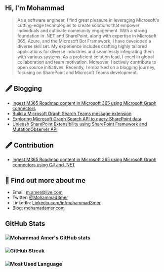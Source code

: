 ## Hi, I'm Mohammad
> As a software engineer, I find great pleasure in leveraging Microsoft's cutting-edge technologies to create solutions that empower individuals and cultivate community engagement. With a strong foundation in .NET and SharePoint, along with expertise in Microsoft 365, Azure, and the Microsoft Bot Framework, I have developed a diverse skill set. My experience includes crafting highly tailored applications for diverse industries and seamlessly integrating them with various systems. As a proficient solution lead, I excel in global collaboration and team motivation. Moreover, I actively contribute to open source initiatives. Recently, I embarked on a blogging journey, focusing on SharePoint and Microsoft Teams development.


## 🖋 Blogging

<!--START_SECTION:feed-->
* [Ingest M365 Roadmap content in Microsoft 365 using Microsoft Graph connectors](https://mohamadamer.com/posts/Ingest-M365-Roadmap-Content-in-Microsoft-365-Using-Microsoft-Graph-Connectors/)
* [Build a Microsoft Graph Search Teams message extension](https://mohamadamer.com/posts/Microsoft-Graph-Search-Teams-message-extension/)
* [Exploring Microsoft Graph Search API to query SharePoint data](https://mohamadamer.com/posts/Exploring-Microsoft-Graph-Search-API-to-query-SharePoint-data/)
* [Unleash SharePoint Extensibility using SharePoint Framework and MutationObserver API](https://mohamadamer.com/posts/SP-Extensibility-Using-SPFx-and-MutationObserver/)
<!--END_SECTION:feed-->

## 🖋 Contribution

<!--START_SECTION:feed-->
* [Ingest M365 Roadmap content in Microsoft 365 using Microsoft Graph connectors using C# and .NET](https://adoption.microsoft.com/en-us/sample-solution-gallery/sample/pnp-graph-connector-dotnet-csharp-m365-roadmap/)
<!--END_SECTION:feed-->

## 👀 Find out more about me
- Email: m.amer@live.com
- Twitter: [@Mohammad3mer](https://twitter.com/Mohammad3mer)
- LinkedIn: [Linkedin.com/in/mohammad3mer](https://www.linkedin.com/in/mohammad3mer/)
- Blog: [mohamadamer.com](https://mohamadamer.com/)


## GitHub Stats
### ![Mohammad Amer's GitHub stats](https://github-readme-stats.vercel.app/api?username=mohammadamer)
### ![GitHub Streak](https://streak-stats.demolab.com?user=mohammadamer)
### ![Most Used Language](https://github-readme-stats.vercel.app/api/top-langs/?username=mohammadamer&include_all_commits=false&count_private=false&layout=compact)
